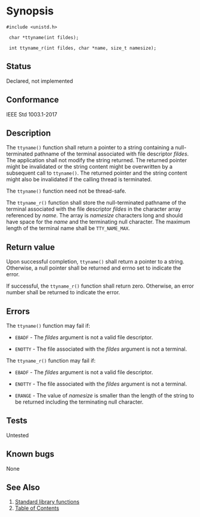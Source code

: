 # Synopsis 
`#include <unistd.h>`

` char *ttyname(int fildes);`

` int ttyname_r(int fildes, char *name, size_t namesize);`


## Status
Declared, not implemented
## Conformance
IEEE Std 1003.1-2017
## Description


The `ttyname()` function shall return a pointer to a string containing a null-terminated pathname of the terminal
associated with file descriptor _fildes_. The application shall not modify the string returned. The returned pointer might be
invalidated or the string content might be overwritten by a subsequent call to `ttyname()`. The returned pointer and the
string content might also be invalidated if the calling thread is terminated.

The `ttyname()` function need not be thread-safe.

The `ttyname_r()` function shall store the null-terminated pathname of the terminal associated with the file descriptor
_fildes_ in the character array referenced by _name_. The array is _namesize_ characters long and should have space
for the _name_ and the terminating null character. The maximum length of the terminal name shall be `TTY_NAME_MAX`.


## Return value


Upon successful completion, `ttyname()` shall return a pointer to a string. Otherwise, a null pointer shall be returned and
errno set to indicate the error.

If successful, the `ttyname_r()` function shall return zero. Otherwise, an error number shall be returned to indicate the
error.


## Errors


The `ttyname()` function may fail if:


 * `EBADF` - The _fildes_ argument is not a valid file descriptor.

 * `ENOTTY` - The file associated with the _fildes_ argument is not a terminal.

The `ttyname_r()` function may fail if:


 * `EBADF` - The _fildes_ argument is not a valid file descriptor.

 * `ENOTTY` - The file associated with the _fildes_ argument is not a terminal.

 * `ERANGE` - The value of _namesize_ is smaller than the length of the string to be returned including the terminating null
character.





## Tests

Untested

## Known bugs

None

## See Also 
1. [Standard library functions](../README.md)
2. [Table of Contents](../../../README.md)
